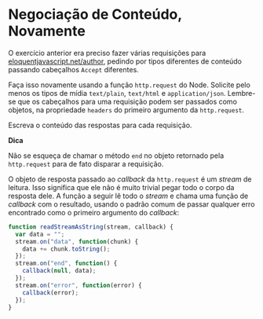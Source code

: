# Negociação de Conteúdo, Novamente

O exercício anterior era preciso fazer várias requisições para [eloquentjavascript.net/author](http://eloquentjavascript.net/author), pedindo por tipos diferentes de conteúdo passando cabeçalhos `Accept` diferentes.

Faça isso novamente usando a função `http.request` do Node. Solicite pelo menos os tipos de mídia `text/plain`, `text/html` e `application/json`. Lembre-se que os cabeçalhos para uma requisição podem ser passados como objetos, na propriedade `headers` do primeiro argumento da `http.request`.

Escreva o conteúdo das respostas para cada requisição.

**Dica**

Não se esqueça de chamar o método `end` no objeto retornado pela `http.request` para de fato disparar a requisição.

O objeto de resposta passado ao _callback_ da `http.request` é um _stream_ de leitura. Isso significa que ele não é muito trivial pegar todo o corpo da resposta dele. A função a seguir lê todo o _stream_ e chama uma função de _callback_ com o resultado, usando o padrão comum de passar qualquer erro encontrado como o primeiro argumento do _callback_:

```js
function readStreamAsString(stream, callback) {
  var data = "";
  stream.on("data", function(chunk) {
    data += chunk.toString();
  });
  stream.on("end", function() {
    callback(null, data);
  });
  stream.on("error", function(error) {
    callback(error);
  });
}
```
